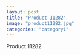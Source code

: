 ```yaml
---
layout: post
title: "Product 11282"
image: "product11282.jpg"
categories: "category1"
---
```

Product 11282
